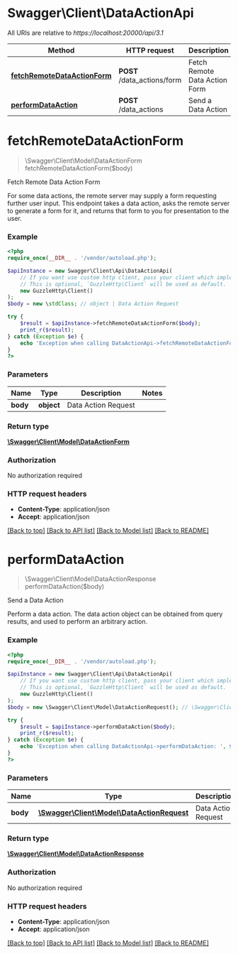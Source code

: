 # Swagger\Client\DataActionApi

All URIs are relative to *https://localhost:20000/api/3.1*

Method | HTTP request | Description
------------- | ------------- | -------------
[**fetchRemoteDataActionForm**](DataActionApi.md#fetchRemoteDataActionForm) | **POST** /data_actions/form | Fetch Remote Data Action Form
[**performDataAction**](DataActionApi.md#performDataAction) | **POST** /data_actions | Send a Data Action


# **fetchRemoteDataActionForm**
> \Swagger\Client\Model\DataActionForm fetchRemoteDataActionForm($body)

Fetch Remote Data Action Form

For some data actions, the remote server may supply a form requesting further user input. This endpoint takes a data action, asks the remote server to generate a form for it, and returns that form to you for presentation to the user.

### Example
```php
<?php
require_once(__DIR__ . '/vendor/autoload.php');

$apiInstance = new Swagger\Client\Api\DataActionApi(
    // If you want use custom http client, pass your client which implements `GuzzleHttp\ClientInterface`.
    // This is optional, `GuzzleHttp\Client` will be used as default.
    new GuzzleHttp\Client()
);
$body = new \stdClass; // object | Data Action Request

try {
    $result = $apiInstance->fetchRemoteDataActionForm($body);
    print_r($result);
} catch (Exception $e) {
    echo 'Exception when calling DataActionApi->fetchRemoteDataActionForm: ', $e->getMessage(), PHP_EOL;
}
?>
```

### Parameters

Name | Type | Description  | Notes
------------- | ------------- | ------------- | -------------
 **body** | **object**| Data Action Request |

### Return type

[**\Swagger\Client\Model\DataActionForm**](../Model/DataActionForm.md)

### Authorization

No authorization required

### HTTP request headers

 - **Content-Type**: application/json
 - **Accept**: application/json

[[Back to top]](#) [[Back to API list]](../../README.md#documentation-for-api-endpoints) [[Back to Model list]](../../README.md#documentation-for-models) [[Back to README]](../../README.md)

# **performDataAction**
> \Swagger\Client\Model\DataActionResponse performDataAction($body)

Send a Data Action

Perform a data action. The data action object can be obtained from query results, and used to perform an arbitrary action.

### Example
```php
<?php
require_once(__DIR__ . '/vendor/autoload.php');

$apiInstance = new Swagger\Client\Api\DataActionApi(
    // If you want use custom http client, pass your client which implements `GuzzleHttp\ClientInterface`.
    // This is optional, `GuzzleHttp\Client` will be used as default.
    new GuzzleHttp\Client()
);
$body = new \Swagger\Client\Model\DataActionRequest(); // \Swagger\Client\Model\DataActionRequest | Data Action Request

try {
    $result = $apiInstance->performDataAction($body);
    print_r($result);
} catch (Exception $e) {
    echo 'Exception when calling DataActionApi->performDataAction: ', $e->getMessage(), PHP_EOL;
}
?>
```

### Parameters

Name | Type | Description  | Notes
------------- | ------------- | ------------- | -------------
 **body** | [**\Swagger\Client\Model\DataActionRequest**](../Model/DataActionRequest.md)| Data Action Request |

### Return type

[**\Swagger\Client\Model\DataActionResponse**](../Model/DataActionResponse.md)

### Authorization

No authorization required

### HTTP request headers

 - **Content-Type**: application/json
 - **Accept**: application/json

[[Back to top]](#) [[Back to API list]](../../README.md#documentation-for-api-endpoints) [[Back to Model list]](../../README.md#documentation-for-models) [[Back to README]](../../README.md)

